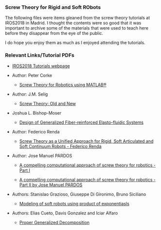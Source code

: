 ### Screw Theory for Rigid and Soft RObots

The following files were items gleaned from the screw theory tutorials at IROS2018 in Madrid. I thought the contents were so good that it was important to archive some of the materials that were used to teach here before they disappear from the eye of the public.

I do hope you enjoy them as much as I enjoyed attending the tutorials.

### Relevant Links/Tutorial PDFs

+ [IROS2018 Tutorials webpage](https://www.iros2018.org/tutorials)

+ Author: Peter Corke
  -  [Screw Theory for Robotics using MATLAB®](/corke.pdf)

+ Author: J.M. Selig
  - [Screw Theory: Old and New](/selig.pdf)

+ Joshua L. Bishop-Moser
  - [Design of Generalized Fiber-reinforced Elasto-fluidic Systems](/bishop_thesis.pdf)

+ Author: Federico Renda
  - [Screw Theory as a Unified Approach for Rigid, Soft Articulated and Soft Continuum Robots - Federico Renda](/Khalifa_Univ.pdf)

+ Author: Jose Manuel PARDOS
  -  [A compelling computational approach of screw theory for robotics - Part I](/pardos_i.pdf)

  -  [A compelling computational approach of screw theory for robotics - Part II by Jose Manuel PARDOS](/pardos_ii.pdf)

+ Authors: Stanislao Grazioso, Giuseppe Di Gironimo, Bruno Siciliano
  -  [Modeling of soft robots using product of exponentiasls](/siciliano.pdf)

+ Authors: Elias Cueto, Davis Gonzalez and Iciar Alfaro
  - [Proper Generalized Decomposition](/decomp.pdf)


